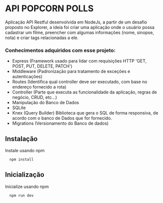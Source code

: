 # API POPCORN POLLS
Aplicação API Restful desenvolvida em NodeJs, a partir de um desafio proposto no Explorer, a ideia foi criar uma aplicação onde o usuário possa cadastrar um filme, preencher com algumas informações (nome, sinopse, nota) e criar tags relacionadas a ele.

### Conhecimentos adquiridos com esse projeto:
  - Express (Framework usado para lidar com requisições HTTP 'GET, POST, PUT, DELETE, PATCH')
  - Middleware (Padronização para tratamento de exceções e autenticações)
  - Routes (Identifica qual controller deve ser executado, com base no endereço fornecido a rota)
  - Controller (Parte que executa as funcionalidade da aplicação, regras de negócio, CRUD, etc...)
  - Manipulação do Banco de Dados
  - SQLite
  - Knex (Query Builder) Biblioteca que gera o SQL de forma responsiva, de acordo com o banco de Dados que for fornecido.
  - Migrations (Versionamento do Banco de dados)    
    
## Instalação
Instale usando npm
```bash
  npm install
```
## Inicialização
Inicialize usando npm
```bash
  npm run dev
```
    
